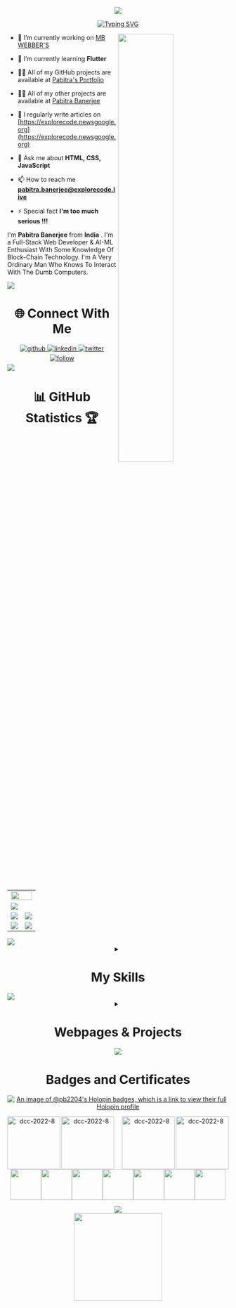 <p align="center">
  <img src="https://capsule-render.vercel.app/api?text=Hey!%20Thats%20Me%20Pabitra%20😉&animation=fadeIn&type=waving&color=gradient&height=160&section=header"/>
</p>

<div align="center">
<a href="https://git.io/typing-svg"><img src="https://readme-typing-svg.demolab.com?font=Fira+Code&weight=900&size=30&pause=1000&background=2D293EE4&center=true&vCenter=true&width=600&lines=Hello+Programmers+!;I+Am+A+Full-Stack-AI-Engineer;Computer+Science+Student;Python+AI-ML;JavaScript+%3A+React+Node+Express;Open+Source+Contributor;Android+%26+IOS+App+Developer" alt="Typing SVG" /></a>
</div>

<a href="https://leetcode.com/RockstarPabitra"><img align="right" width="50%" src= 'https://user-images.githubusercontent.com/27956426/210167848-d2c9080a-9439-4254-82e1-98f163027204.png'/></a>
- 🔭 I’m currently working on [MB WEBBER'S](https://www.mbwebbers.tech)

- 🌱 I’m currently learning **Flutter**

- 👨‍💻 All of my GitHub projects are available at [Pabitra's Portfolio](https://pabitrabanerjee.me)

- 👨‍💻 All of my other projects are available at [Pabitra Banerjee](https://pabitrabanerjee.newsgoogle.org)

- 📝 I regularly write articles on [https://explorecode.newsgoogle.org](https://explorecode.newsgoogle.org)

- 💬 Ask me about **HTML, CSS, JavaScript**

- 📫 How to reach me **pabitra.banerjee@explorecode.live**

- ⚡ Special fact **I'm too much serious !!!**

I'm **Pabitra Banerjee** from **India** . I'm a Full-Stack Web Developer & AI-ML Enthusiast With Some Knowledge Of Block-Chain Technology. I'm A Very Ordinary Man Who Knows To Interact With The Dumb Computers.

<img src= 'https://capsule-render.vercel.app/api?type=rect&color=gradient&customColorList=2&height=2.5'/>

<!-- Connect with me div -->
<div>
  <h1 align="center">🌐 Connect With Me</h1>

  <div align="center">
  <!-- Github link -->
    <a href="https://facebook.com/Journalist.Pabitra.Banerjee" target="_blank">
      <img src=https://img.shields.io/badge/Facebook-%231877F2.svg?logo=Facebook&logoColor=white alt=github style="margin-bottom: 5px;" />
    </a>
    <!-- Linkedin Link -->
    <a href="https://www.linkedin.com/in/pabitra-banerjee" target="_blank">
      <img src=https://img.shields.io/badge/LinkedIn-%230077B5.svg?logo=linkedin&logoColor=white alt=linkedin style="margin-bottom: 5px;" />
    </a>
    <!-- Twitter link -->
    <a href="https://medium.com/@rockstarpabitra" target="_blank">
      <img src=https://img.shields.io/badge/Medium-12100E?logo=medium&logoColor=white alt=twitter style="margin-bottom: 5px;" />
    </a>
    <a href="https://twitter.com/FossilianBhed">
      <img src=https://img.shields.io/badge/Twitter-%231DA1F2.svg?logo=Twitter&logoColor=white alt=follow style="margin-bottom: 5px;" />
    </a>
  </div>
</div>

<img src= 'https://capsule-render.vercel.app/api?type=rect&color=gradient&customColorList=2&height=2.5'/>

<h1 align="center">📊 GitHub Statistics 🏆</h1>
<table>
  <tr>
    <td colspan = "2"><a href="https://pabitrabanerjee.me"><img width=100% src="https://github-profile-trophy.vercel.app/?username=pb2204&hide_border=true&count_private=true&column=-1&theme=nord&no-frame=true"></a></td>
  </tr>
	<tr>
		<td colspan = "2"><a href = "https://pabitrabanerjee.me"><img src="https://github-readme-activity-graph.vercel.app/graph?username=pb2204&bg_color=2e3440&hide_border=true&point=false&line=88c0d0&radius=8&area=true&area_color=88c0d0&title_color=ffffff&color=ffffff"></a></td>
	</tr>
	<tr>
		<td><a href="https://pabitrabanerjee.me"><img src="https://github-readme-streak-stats.herokuapp.com/?user=pb2204&theme=nord"></a></td>
		<td><a href="https://pabitrabanerjee.me"><img src="http://github-profile-summary-cards.vercel.app/api/cards/profile-details?username=pb2204&theme=nord_dark"></a></td>
	</tr>
	<tr>
		<td><a href="https://pabitrabanerjee.me"><img src="https://wakatime.com/share/@savatar/e7f4c18b-c280-4392-879c-b70f9fdd98e8.svg"></a>			</td>
		<td><a href="https://pabitrabanerjee.me"><img src="https://wakatime.com/share/@savatar/f8a8bf1d-a5f6-45f5-94e9-a7fd08ad7783.svg"></a>			</td>
	</tr>
	</table>
<!-- ------------------------------------------------------------------------------------ -->
<img src= 'https://capsule-render.vercel.app/api?type=rect&color=gradient&customColorList=2&height=2.5'/>
<!-- ------------------------------------------------------------------------------------ -->
<!-- My Skill Div -->
<div align="center">

  <details>
<summary><h1 align="center">My Skills</h1></summary>
<!-- Main Table Column one -->
<table><tr><td valign="top" width="50%">

<h1 align="center">Proficient</h1>

<h3 align="center">Web Development</h3>

<div align="center">
<table>

<tr height="60">
<td>
<a href="https://en.wikipedia.org/wiki/HTML5" target="_blank"><img style="margin: 10px" src="https://skillicons.dev/icons?i=html&theme=dark" alt="HTML5" height="40" />
</a>  
</td>
<td>
<a href="https://www.w3schools.com/css/" target="_blank"><img style="margin: 10px" src="https://skillicons.dev/icons?i=css&theme=dark" alt="CSS3" height="40" />
</a>  
</td>
<td>
<a href="https://www.javascript.com/" target="_blank"><img style="margin: 10px" src="https://skillicons.dev/icons?i=js&theme=dark" alt="JavaScript" height="40" />
</a>  
</td>
<td>
<a href="https://reactjs.org/" target="_blank"><img style="margin: 10px" src="https://skillicons.dev/icons?i=react&theme=dark" alt="React" height="40" />
</a>  
</td>
<td>
<a href="https://nextjs.org/" target="_blank"><img style="margin: 10px" src="https://skillicons.dev/icons?i=nextjs&theme=dark" alt="NextJS" height="40" />
</a>  
</td>

</tr>

<tr>
<td>
<a href="https://www.tailwindcss.com/" target="_blank"><img style="margin: 10px" src="https://skillicons.dev/icons?i=tailwind&theme=dark" alt="Tailwind CSS" height="40" />
</a>  
</td>
  <td>
<a href="https://getbootstrap.com/docs/3.4/javascript/" target="_blank"><img style="margin: 10px" src="https://skillicons.dev/icons?i=bootstrap&theme=dark" alt="Bootstrap" height="40" />
</a>
</td>
<td>
<a href="https://mui.com/" target="_blank"><img style="margin: 10px" src="https://skillicons.dev/icons?i=materialui&theme=dark" alt="Material UI" height="40" />
</a>  
</td>
<td>
<a href="https://chakra-ui.com/" target="_blank"><img style="margin: 10px" src="https://profilinator.rishav.dev/skills-assets/chakraui.png" alt="Chakra UI" height="40" />
</a> 
</td>
</td>
<td>
<a href="https://firebase.google.com/" target="_blank"><img style="margin: 10px" src="https://skillicons.dev/icons?i=firebase&theme=dark" alt="Firebase" height="40" />
</a>
</tr>

<tr>
<td>
<a href="https://www.mongodb.com/" target="_blank"><img style="margin: 10px" src="https://skillicons.dev/icons?i=mongodb&theme=dark" alt="MongoDB" height="40" />
</a>  
</td>
  <td>
<a href="https://redux.js.org/" target="_blank"><img style="margin: 10px" src="https://skillicons.dev/icons?i=redux&theme=dark" alt="Redux" height="40" />
</a>
</td>
<td>
<a href="https://nodejs.org/" target="_blank"><img style="margin: 10px" src="https://skillicons.dev/icons?i=nodejs&theme=dark" alt="Node.js" height="40" />
</a>  
</td>
<td>
<a href="https://expressjs.com/" target="_blank"><img style="margin: 10px" src="https://skillicons.dev/icons?i=express&theme=dark" alt="Express.js" height="40" />
</a>  
</td>
  <td>
<a href="https://jquery.com/" target="_blank"><img style="margin: 10px" src="https://skillicons.dev/icons?i=jquery&theme=dark" alt="jQuery" height="40" />
</a>  
</td>
</tr>

<tr>
<td>
<a href="https://wordpress.com/" target="_blank"><img style="margin: 10px" src="https://skillicons.dev/icons?i=wordpress&theme=dark" alt="WordPress" height="40" />
</a>  
</td>


</tr>
</table> 
</div>

<h3 align="center">IoT</h3>

<div align="center">
<table>
  <tr>
    <td>
    <a href="https://www.arduino.cc/" target="_blank"><img style="margin: 10px" src="https://skillicons.dev/icons?i=arduino&theme=dark" alt="Arduino" height="40" /></a>
  </td>
  <td>
    <a href="https://firebase.google.com/" target="_blank"><img style="margin: 10px" src="https://skillicons.dev/icons?i=firebase&theme=dark" alt="Firebase" height="40" /></a>
  </td>
  <td>
    <a href="https://opencv.org/" target="_blank"><img style="margin: 10px" src="https://profilinator.rishav.dev/skills-assets/opencv-icon.svg" alt="OpenCV" height="40" /></a>
  </td>
  </tr>
</table>
</div>

<h3 align="center">Machine Learning</h3>

<div align="center">
<table>
  <tr>
    <td>
<a href="https://www.python.org/" target="_blank"><img style="margin: 10px" src="https://skillicons.dev/icons?i=py&theme=dark" alt="Python" height="40" /></a>  
</td>
<td>
<a href="https://keras.io/" target="_blank"><img style="margin: 10px" src="https://profilinator.rishav.dev/skills-assets/keras.png" alt="Keras" height="40" /></a>  
</td>
</tr>
</table>  
</div>

<h3 align="center">Dev Tools and Software</h3>

<div align="center">  
  <table>
    <tr>
      <td>
        <a href="https://github.com/" target="_blank"><img style="margin: 10px" src="https://skillicons.dev/icons?i=github&theme=dark" alt="Git" height="40" /></a>  
      </td>
      <td>
        <a href="https://about.gitlab.com/" target="_blank"><img style="margin: 10px" src="https://skillicons.dev/icons?i=gitlab&theme=dark" alt="GitLab" height="40" /></a>  
      </td>
      <td>
      <a href="https://wordpress.com/" target="_blank"><img style="margin: 10px" src="https://skillicons.dev/icons?i=wordpress&theme=dark" alt="WordPress" height="40" /></a>  
    </td>
    <td>
      <a href="https://www.adobe.com/in/products/dreamweaver.html" target="_blank"><img style="margin: 10px" src="https://profilinator.rishav.dev/skills-assets/adobedreamweaver.png" alt="Dreamweaver " height="40" /></a>  
    </td>
    </tr>
    <tr>
    <td>
      <a href="https://www.adobe.com/in/products/illustrator.html" target="_blank"><img style="margin: 10px" src="https://profilinator.rishav.dev/skills-assets/adobe_illustrator-icon.svg" alt="Illustrator" height="40" /></a>  
    </td>
    <td>
      <a href="https://www.figma.com/" target="_blank"><img style="margin: 10px" src="https://profilinator.rishav.dev/skills-assets/figma-icon.svg" alt="Figma" height="40" /></a>  
    </td>
      <td>
      <a href="https://www.adobe.com/in/products/xd.html" target="_blank"><img style="margin: 10px" src="https://profilinator.rishav.dev/skills-assets/adobexd.png" alt="Adobe XD" height="40" /></a>  
    </td>
    <td>
      <a href="https://www.adobe.com/products/photoshop-lightroom.html" target="_blank"><img style="margin: 10px" src="https://profilinator.rishav.dev/skills-assets/lightroom.png" alt="Lightroom" height="40" /></a>  
    </td>
    </tr>

</table>
</div>

</td>
<!-- Main Table Column two -->
<td valign="top" width="50%">

<!-- Main Table Column Two -->

<h1 align="center">Learning & Exploring</h1>

<h3 align="center">Web Development</h3>

<div align="center">  
  <table>
    <tr>
      <td>
        <a href="https://angular.io/" target="_blank"><img style="margin: 10px" src="https://skillicons.dev/icons?i=angular&theme=dark" alt="Angular" height="40" /></a>  
      </td>
      <td>
        <a href="https://vuejs.org/" target="_blank"><img style="margin: 10px" src="https://skillicons.dev/icons?i=vue&theme=dark" alt="Vue.js" height="40" /></a>  
      </td>
            <td>
      <a href="https://www.linux.org/" target="_blank"><img style="margin: 10px" src="https://skillicons.dev/icons?i=linux&theme=dark" alt="Linux" height="40" /></a>  
    </td>
            <td>
        <a href="https://www.docker.com/" target="_blank"><img style="margin: 10px" src="https://skillicons.dev/icons?i=docker&theme=dark" alt="Docker" height="40" /></a>  
      </td>
      <td>
        <a href="https://www.electronjs.org/" target="_blank"><img style="margin: 10px" src="https://skillicons.dev/icons?i=electron&theme=dark" alt="Electron" height="40" /></a>  
      </td>
</tr>
<tr>
      <td>
        <a href="https://dotnet.microsoft.com/download/dotnet-framework" target="_blank"><img style="margin: 10px" src="https://skillicons.dev/icons?i=dotnet&theme=dark" alt=".NET" height="40" /></a>  
      </td>
      <td>
        <a href="https://redis.io/" target="_blank"><img style="margin: 10px" src="https://skillicons.dev/icons?i=redis&theme=dark" alt="Redis" height="40" /></a>  
      </td>
      <td>
        <a href="https://webpack.js.org/" target="_blank"><img style="margin: 10px" src="https://skillicons.dev/icons?i=webpack&theme=dark" alt="Webpack" height="40" /></a>  
      </td>
  <td>
      <a href="https://www.chartjs.org/" target="_blank"><img style="margin: 10px" src="https://profilinator.rishav.dev/skills-assets/logo-title.svg" alt="Chart.js" height="40" /></a>  
    </td>
    <td>
      <a href="https://www.invisionapp.com/" target="_blank"><img style="margin: 10px" src="https://profilinator.rishav.dev/skills-assets/invision.svg" alt="Invision" height="40" /></a>  
    </td>
</tr>
<tr>
    <td>
    <a href="https://dotnet.microsoft.com/download" target="_blank"><img style="margin: 10px" src="https://skillicons.dev/icons?i=astro&theme=dark" alt=".Net Core" height="40" /></a>  
  </td>
    <td>
      <a href="https://www.gatsbyjs.com/" target="_blank"><img style="margin: 10px" src="https://skillicons.dev/icons?i=gatsby&theme=dark" alt="Gatsby" height="40" /></a>  
    </td>
  <td>
    <a href="https://woocommerce.com/" target="_blank"><img style="margin: 10px" src="https://profilinator.rishav.dev/skills-assets/woocommerce.png" alt="WooCommerce" height="40" /></a>  
  </td>
  <td>
    <a href="https://www.apachefriends.org/" target="_blank"><img style="margin: 10px" src="https://profilinator.rishav.dev/skills-assets/xampp.png" alt="XAMPP" height="40" /></a>  
  </td>
  <td>
    <a href="https://mariadb.org/" target="_blank"><img style="margin: 10px" src="https://profilinator.rishav.dev/skills-assets/mariadb.png" alt="Maria DB" height="40" /></a>  
  </td>
</tr>
<tr>
  <td>
    <a href="https://www.prisma.io/" target="_blank"><img style="margin: 10px" src="https://skillicons.dev/icons?i=prisma&theme=dark" alt="Prisma" height="40" /></a>  
  </td>
</tr>
</table>
</div>

<h3 align="center">IoT</h3>

<div align="center">  
  <table>
    <tr>
      <td>
      <a href="https://www.raspberrypi.org/" target="_blank"><img style="margin: 10px" src="https://skillicons.dev/icons?i=raspberrypi&theme=dark" alt="Raspberry Pi" height="40" /></a>  
    </td>
    <td>
<a href="https://azure.microsoft.com/en-in/" target="_blank"><img style="margin: 10px" src="https://skillicons.dev/icons?i=azure&theme=dark" alt="Azure" height="40" /></a>  
</td>
<td>
<a href="https://aws.amazon.com/" target="_blank"><img style="margin: 10px" src="https://skillicons.dev/icons?i=aws&theme=dark" alt="AWS" height="40" /></a>  
</td>
</tr>
</table>
</div>

<h3 align="center">Machine Learning</h3>

<div align="center">  
  <table>
    <tr>
      <td>
      <a href="https://www.tensorflow.org/" target="_blank"><img style="margin: 10px" src="https://skillicons.dev/icons?i=tensorflow&theme=dark" alt="TensorFlow" height="40" /></a>  
    </td>
    <td>
      <a href="https://pytorch.org/" target="_blank"><img style="margin: 10px" src="https://skillicons.dev/icons?i=pytorch&theme=dark" alt="pytorch" height="40" /></a>  
    </td>
    </tr>
</table>
</div>

<h3 align="center">Cloud Computing</h3>

<div align="center">  
  <table>
    <tr>
      <td>
        <a href="https://cloud.google.com/" target="_blank"><img style="margin: 10px" src="https://skillicons.dev/icons?i=gcp&theme=dark" alt="GCP" height="40" /></a>  
      </td>
      <td>
        <a href="https://www.terraform.io/" target="_blank"><img style="margin: 10px" src="https://profilinator.rishav.dev/skills-assets/terraformio-icon.svg" alt="Terraform" height="40" /></a>  
      </td>
      <td>
        <a href="https://www.linux.org/" target="_blank"><img style="margin: 10px" src="https://skillicons.dev/icons?i=linux&theme=dark" alt="Linux" height="40" /></a>  
      </td>
      <td>
        <a href="https://azure.microsoft.com/en-in/" target="_blank"><img style="margin: 10px" src="https://skillicons.dev/icons?i=azure&theme=dark" alt="Azure" height="40" /></a>  
      </td>
    </tr>
    <tr>
      <td>
        <a href="https://www.nginx.com/" target="_blank"><img style="margin: 10px" src="https://skillicons.dev/icons?i=nginx&theme=dark" alt="Nginx" height="40" /></a>  
      </td>
      <td>
        <a href="https://www.apachefriends.org/" target="_blank"><img style="margin: 10px" src="https://profilinator.rishav.dev/skills-assets/xampp.png" alt="XAMPP" height="40" /></a>  
      </td>
      <td>
        <a href="https://powerbi.microsoft.com/en-us/" target="_blank"><img style="margin: 10px" src="https://profilinator.rishav.dev/skills-assets/powerbi.png" alt="Power Bi" height="40" /></a>  
      </td>
      <td>
        <a href="https://kubernetes.io/" target="_blank"><img style="margin: 10px" src="https://skillicons.dev/icons?i=kubernetes&theme=dark" alt="Kubernetes" height="40" /></a>  
      </td>
    </tr>
</table>
</div>

</td></tr></table>
</details>

</div>
<!-- ------------------------------------------------------------------------------------ -->

<img src= 'https://capsule-render.vercel.app/api?type=rect&color=gradient&customColorList=2&height=2.5'/>

<!-- ------------------------------------------------------------------------------------ -->
<!-- My Project Div -->
<div align="center">
  <div>
    <details>
      <summary><h1 align="center">Webpages & Projects</h1></summary>
      <div>
      <table align="center">
        <tr>
          <td style="width: 50%;"><a href="https://pabitrabanerjee.newsgoogle.org/p/web-chat-app.html" target="_blank"><img src="https://blogger.googleusercontent.com/img/b/R29vZ2xl/AVvXsEjOpNrFd3s1KpTINTurLb0SMum8hByBoMeSbhdr0UfT-0RxQb7O7NBClFfYq2fCSCfpVANkMAaNtx_x-C0dtcYVffG_0sG1VqA5YHOu2sDJX-s2y_0xTjxgc8TENAhLNifmU5qfwV1t4iyQYjs74VlIvdA-9yXeA2FTPeWGwmVOMRhY8ob7MTKOcg_gkg/s1600/WEB%20CHAT%20APP.png" alt="Web Chat App"></a></td>
          <td><a href="https://pabitrabanerjee.newsgoogle.org/p/github-profile-search.html" target="_blank"><img src="https://blogger.googleusercontent.com/img/b/R29vZ2xl/AVvXsEiOaLnBNL72inTx_-SWffBDamdi3QLPttIKT0DQVKdE_JrqrGG-HPPLsL836TpaxBFblWcL9yh5mSHgxNccoLu8_1qZpCJZ929qVjAtkD8Qft--Xv-GIxf1LDn7DaUI78z5Plg2hWQ4Ij0QSb_E_i9SGz-_mJVPWc2jyDjyutpjcJW_8PuwqcbbrDQNag/s1600/github%20profile%20search.png" alt="GitHub Profile Search"></a></td>
        </tr>
        <tr>
          <td style="width: 50%;"><a href="https://pabitrabanerjee.newsgoogle.org/p/online-code-editor.html" target="_blank"><img src="https://blogger.googleusercontent.com/img/b/R29vZ2xl/AVvXsEhjjPQpErOr1h_NMZve8oGTj5M3o40a3s5R7e2SAfG2QDzDnDy3FlrpHNYizL4f9TIpuNlvqVuH-QfFKXwnbAjZ_R5zNaSIHqUb1zb9J_lBzUwQG6aNpdK2KxjNl6WRqZjN6ptCQXQqyK6i53dM62otaJEAR7FV4fDOp3fdToKTnVvgJ7ZJAt0zmv3XCg/s1600/advanced%20code-editor.png" alt="ONLINE CODE EDITOR"></a></td>
          <td><a href="https://pabitrabanerjee.newsgoogle.org/p/browser.html" target="_blank"><img src="https://blogger.googleusercontent.com/img/b/R29vZ2xl/AVvXsEhm_2MuM4vzmyU11QqoZrbgAAtlPv3w3-0QmHtmB2POlvXFcAdxTN6tE-VLX0shvBBCE8-x7MQW24ayk6-EMvbGY_W-i_eZ_dOGedKt3dMCwauPzVNCrNL0_58tgOdZrt-JTZ2WdcB1osF7AWrrt5YO9BN_Z_otDezT2s7i-etuONuRLsC5O98Bt0HJDw/s1600/Browser.png" alt="Browser"></a></td>
        </tr>
        <tr>
          <td style="width: 50%;"><a href="https://pabitrabanerjee.newsgoogle.org/p/interactive-data-visualization.html" target="_blank"><img src="https://blogger.googleusercontent.com/img/b/R29vZ2xl/AVvXsEhfxSe9H8HPKWnCcRcPR8sAQ0_wEhUeWr6yLF4Lj2KdRW_VR_ZdWoT7N-8YZ1LaPOoud1POItjDnHCPhro34RhBdwmTq-RHxxaXMF6EqjAgKWgaiqeaCjl9ocUsZUEEMwbbt3IMcZOHVxnVixhqyA6d_4x5EpmoXoLzn5i_RagGyGCaz-h5AxCBt56QnQ/s1600/Interactive%20Data%20Visualization.png" alt="Interactive Data Visualization"></a></td>
          <td><a href="https://pabitrabanerjee.newsgoogle.org/p/search-engine.html" target="_blank"><img src="https://blogger.googleusercontent.com/img/b/R29vZ2xl/AVvXsEgT_tQx5scFAsYlHvjfNI7wpH6x_nSMioXuWeieCF6uA06q5poZ5EwGlQYtz3v2S-q0dlrXQmrz8n41p5axLlOTGDIUKgSzU0ZHa9dG4u-dgBlKrxTmkxP1erM_ZRcZrp5yu9mOFf3FIFRMaKrxkLQ26TReWcNt1VMGID0iiM5l_hBq66bREmtutx4E1Q/s1600/search%20engine.png" alt="Search Engine"></a></td>
        </tr>
        <tr>
          <td style="width: 50%;">
            <a href="https://github.com/PB2204/Face-Recognition-System" target="_blank"><img src="https://pabitrabanerjee.me/Pabitra-Banerjeee/face-recognition.jpg" alt="Face Recognition System"></a>
          </td>
          <td>
            <a href="https://github.com/PB2204/Donut" target="_blank"><img src="https://pabitrabanerjee.me/Pabitra-Banerjeee/rotating-donut.jpg" alt="Rotating Donut"></a>
          </td>
        </tr>
      </table>
    </div>
    </details>
  </div>

<img src= 'https://capsule-render.vercel.app/api?type=rect&color=gradient&customColorList=2&height=2.5'/>

<h1 align="center">Badges and Certificates</h1>

<div>

[![An image of @pb2204's Holopin badges, which is a link to view their full Holopin profile](https://holopin.me/pb2204)](https://holopin.io/@pb2204)

<img align="left" width="120" alt="dcc-2022-8" src="https://user-images.githubusercontent.com/27956426/210183568-4aed1297-bb20-49c5-9a43-1be161e7807f.gif">
<img align="left" width="120" alt="dcc-2022-8" src="https://user-images.githubusercontent.com/27956426/210183474-b812ebf7-3f44-4f1c-b894-d5a03f0689d6.gif">
<img align="right" width="120" alt="dcc-2022-8" src="https://user-images.githubusercontent.com/27956426/210183468-be8097b7-d585-46ba-933a-afbe01095ed9.gif">
<img align="right" width="120" alt="dcc-2022-8" src="https://user-images.githubusercontent.com/27956426/210183493-1db760aa-49b5-4185-a76e-e8d944643723.gif">

</div>

<p align="center">
  <img src="https://media3.giphy.com/media/ln7z2eWriiQAllfVcn/200w.webp" width="70"><img src="https://i.giphy.com/media/LMt9638dO8dftAjtco/200.webp" width="70"><img src="https://i.giphy.com/media/eNAsjO55tPbgaor7ma/200w.webp" width="70"><img src="https://i.giphy.com/media/VgGthkhUvGgOit7Y9i/200.webp" width="70"><img src="https://media3.giphy.com/media/kdFc8fubgS31b8DsVu/giphy.webp" width="70"><img src="https://i.giphy.com/media/KzJkzjggfGN5Py6nkT/200.webp" width="70"><img src="https://i.giphy.com/media/IdyAQJVN2kVPNUrojM/200.webp" width="70">
</p>

<img src= 'https://capsule-render.vercel.app/api?type=rect&color=gradient&customColorList=2&height=2.5'/>

<br/>

<!-- ------------------------------------------------------------------------------------ -->
<!-- View count div -->
<div align="center">
<img width="200px" src="https://komarev.com/ghpvc/?username=pb2204&&style=for-the-badge" align="center" />
</div>

<br/>
